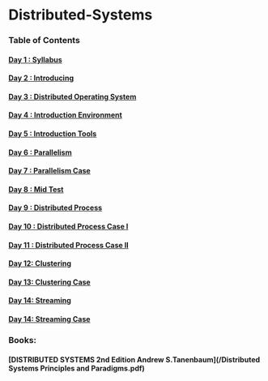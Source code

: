 # Distributed-Systems
### Table of Contents

#### [Day    1 : Syllabus](./README.md)
#### [Day    2 : Introducing](./README.md)
#### [Day    3 : Distributed Operating System](./README.md)
#### [Day    4 : Introduction Environment](./README.md)
#### [Day    5 : Introduction Tools](./README.md)
#### [Day    6 : Parallelism](./README.md)
#### [Day    7 : Parallelism Case](./README.md)
#### [Day    8 : Mid Test](./README.md)
#### [Day    9 : Distributed Process](./README.md)
#### [Day  10 : Distributed Process Case I](./README.md)
#### [Day  11 : Distributed Process Case II](./README.md)
#### [Day  12:  Clustering](./README.md)
#### [Day  13:  Clustering Case](./README.md)
#### [Day  14:  Streaming](./README.md)
#### [Day  14:  Streaming Case](./README.md)

### Books:
#### [DISTRIBUTED SYSTEMS 2nd Edition Andrew S.Tanenbaum](/Distributed Systems Principles and Paradigms.pdf)
